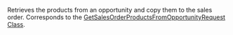 Retrieves the products from an opportunity and copy them to the sales order. 
Corresponds to the [GetSalesOrderProductsFromOpportunityRequest Class](https://msdn.microsoft.com/library/microsoft.crm.sdk.messages.getsalesorderproductsfromopportunityrequest.aspx).

